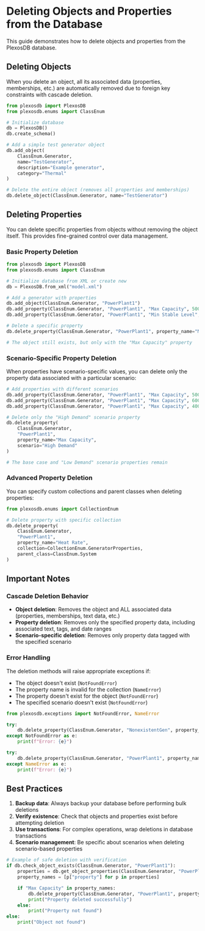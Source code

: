 # Deleting Objects and Properties from the Database

This guide demonstrates how to delete objects and properties from the PlexosDB database.

## Deleting Objects

When you delete an object, all its associated data (properties, memberships, etc.) are automatically removed due to foreign key constraints with cascade deletion.

```python
from plexosdb import PlexosDB
from plexosdb.enums import ClassEnum

# Initialize database
db = PlexosDB()
db.create_schema()

# Add a simple test generator object
db.add_object(
    ClassEnum.Generator,
    name="TestGenerator",
    description="Example generator",
    category="Thermal"
)

# Delete the entire object (removes all properties and memberships)
db.delete_object(ClassEnum.Generator, name="TestGenerator")
```

## Deleting Properties

You can delete specific properties from objects without removing the object itself. This provides fine-grained control over data management.

### Basic Property Deletion

```python
from plexosdb import PlexosDB
from plexosdb.enums import ClassEnum

# Initialize database from XML or create new
db = PlexosDB.from_xml("model.xml")

# Add a generator with properties
db.add_object(ClassEnum.Generator, "PowerPlant1")
db.add_property(ClassEnum.Generator, "PowerPlant1", "Max Capacity", 500.0)
db.add_property(ClassEnum.Generator, "PowerPlant1", "Min Stable Level", 100.0)

# Delete a specific property
db.delete_property(ClassEnum.Generator, "PowerPlant1", property_name="Min Stable Level")

# The object still exists, but only with the "Max Capacity" property
```

### Scenario-Specific Property Deletion

When properties have scenario-specific values, you can delete only the property data associated with a particular scenario:

```python
# Add properties with different scenarios
db.add_property(ClassEnum.Generator, "PowerPlant1", "Max Capacity", 500.0)  # Base case
db.add_property(ClassEnum.Generator, "PowerPlant1", "Max Capacity", 600.0, scenario="High Demand")
db.add_property(ClassEnum.Generator, "PowerPlant1", "Max Capacity", 400.0, scenario="Low Demand")

# Delete only the "High Demand" scenario property
db.delete_property(
    ClassEnum.Generator,
    "PowerPlant1",
    property_name="Max Capacity",
    scenario="High Demand"
)

# The base case and "Low Demand" scenario properties remain
```

### Advanced Property Deletion

You can specify custom collections and parent classes when deleting properties:

```python
from plexosdb.enums import CollectionEnum

# Delete property with specific collection
db.delete_property(
    ClassEnum.Generator,
    "PowerPlant1",
    property_name="Heat Rate",
    collection=CollectionEnum.GeneratorProperties,
    parent_class=ClassEnum.System
)
```

## Important Notes

### Cascade Deletion Behavior

- **Object deletion**: Removes the object and ALL associated data (properties, memberships, text data, etc.)
- **Property deletion**: Removes only the specified property data, including associated text, tags, and date ranges
- **Scenario-specific deletion**: Removes only property data tagged with the specified scenario

### Error Handling

The deletion methods will raise appropriate exceptions if:

- The object doesn't exist (`NotFoundError`)
- The property name is invalid for the collection (`NameError`)
- The property doesn't exist for the object (`NotFoundError`)
- The specified scenario doesn't exist (`NotFoundError`)

```python
from plexosdb.exceptions import NotFoundError, NameError

try:
    db.delete_property(ClassEnum.Generator, "NonexistentGen", property_name="Max Capacity")
except NotFoundError as e:
    print(f"Error: {e}")

try:
    db.delete_property(ClassEnum.Generator, "PowerPlant1", property_name="Invalid Property")
except NameError as e:
    print(f"Error: {e}")
```

## Best Practices

1. **Backup data**: Always backup your database before performing bulk deletions
2. **Verify existence**: Check that objects and properties exist before attempting deletion
3. **Use transactions**: For complex operations, wrap deletions in database transactions
4. **Scenario management**: Be specific about scenarios when deleting scenario-based properties

```python
# Example of safe deletion with verification
if db.check_object_exists(ClassEnum.Generator, "PowerPlant1"):
    properties = db.get_object_properties(ClassEnum.Generator, "PowerPlant1")
    property_names = [p["property"] for p in properties]

    if "Max Capacity" in property_names:
        db.delete_property(ClassEnum.Generator, "PowerPlant1", property_name="Max Capacity")
        print("Property deleted successfully")
    else:
        print("Property not found")
else:
    print("Object not found")
```
